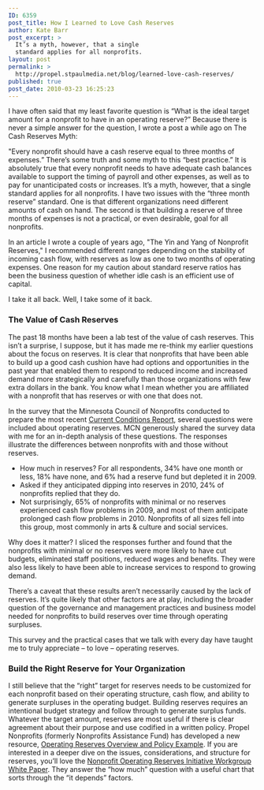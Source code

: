 ```yaml
---
ID: 6359
post_title: How I Learned to Love Cash Reserves
author: Kate Barr
post_excerpt: >
  It’s a myth, however, that a single
  standard applies for all nonprofits.
layout: post
permalink: >
  http://propel.stpaulmedia.net/blog/learned-love-cash-reserves/
published: true
post_date: 2010-03-23 16:25:23
---
```

I have often said that my least favorite question is “What is the ideal target amount for a nonprofit to have in an operating reserve?” Because there is never a simple answer for the question, I wrote a post a while ago on The Cash Reserves Myth:

"Every nonprofit should have a cash reserve equal to three months of expenses.” There’s some truth and some myth to this “best practice.” It is absolutely true that every nonprofit needs to have adequate cash balances available to support the timing of payroll and other expenses, as well as to pay for unanticipated costs or increases. It’s a myth, however, that a single standard applies for all nonprofits. I have two issues with the “three month reserve” standard. One is that different organizations need different amounts of cash on hand. The second is that building a reserve of three months of expenses is not a practical, or even desirable, goal for all nonprofits.

In an article I wrote a couple of years ago, "The Yin and Yang of Nonprofit Reserves," I recommended different ranges depending on the stability of incoming cash flow, with reserves as low as one to two months of operating expenses. One reason for my caution about standard reserve ratios has been the business question of whether idle cash is an efficient use of capital.

I take it all back. Well, I take some of it back.
<h3>The Value of Cash Reserves</h3>
The past 18 months have been a lab test of the value of cash reserves. This isn’t a surprise, I suppose, but it has made me re-think my earlier questions about the focus on reserves. It is clear that nonprofits that have been able to build up a good cash cushion have had options and opportunities in the past year that enabled them to respond to reduced income and increased demand more strategically and carefully than those organizations with few extra dollars in the bank. You know what I mean whether you are affiliated with a nonprofit that has reserves or with one that does not.

In the survey that the Minnesota Council of Nonprofits conducted to prepare the most recent <a href="http://www.mncn.org/doc/CurrentConditionsDec2009.pdf" target="_blank" rel="noopener">Current Conditions Report</a>, several questions were included about operating reserves. MCN generously shared the survey data with me for an in-depth analysis of these questions. The responses illustrate the differences between nonprofits with and those without reserves.
<ul>
 	<li>How much in reserves? For all respondents, 34% have one month or less, 18% have none, and 6% had a reserve fund but depleted it in 2009.</li>
 	<li>Asked if they anticipated dipping into reserves in 2010, 24% of nonprofits replied that they do.</li>
 	<li>Not surprisingly, 65% of nonprofits with minimal or no reserves experienced cash flow problems in 2009, and most of them anticipate prolonged cash flow problems in 2010. Nonprofits of all sizes fell into this group, most commonly in arts &amp; culture and social services.</li>
</ul>
Why does it matter? I sliced the responses further and found that the nonprofits with minimal or no reserves were more likely to have cut budgets, eliminated staff positions, reduced wages and benefits. They were also less likely to have been able to increase services to respond to growing demand.

There’s a caveat that these results aren’t necessarily caused by the lack of reserves. It’s quite likely that other factors are at play, including the broader question of the governance and management practices and business model needed for nonprofits to build reserves over time through operating surpluses.

This survey and the practical cases that we talk with every day have taught me to truly appreciate – to love – operating reserves.
<h3>Build the Right Reserve for Your Organization</h3>
I still believe that the “right” target for reserves needs to be customized for each nonprofit based on their operating structure, cash flow, and ability to generate surpluses in the operating budget. Building reserves requires an intentional budget strategy and follow through to generate surplus funds. Whatever the target amount, reserves are most useful if there is clear agreement about their purpose and use codified in a written policy. Propel Nonprofits (formerly Nonprofits Assistance Fund) has developed a new resource, <a href="http://propel.stpaulmedia.net/resources/nonprofit-operating-reserves-policy-examples/">Operating Reserves Overview and Policy Example</a>. If you are interested in a deeper dive on the issues, considerations, and structure for reserves, you’ll love the <a href="http://www.nccs2.org/wiki/images/3/3c/OperatingReservesWhitePaper2009.pdf" target="_blank" rel="noopener">Nonprofit Operating Reserves Initiative Workgroup White Paper</a>. They answer the “how much” question with a useful chart that sorts through the “it depends” factors.